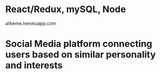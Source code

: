 # React/Redux, mySQL, Node
alikeme.herokuapp.com 

# Social Media platform connecting users based on similar personality and interests
